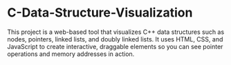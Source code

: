 # C-Data-Structure-Visualization
This project is a web-based tool that visualizes C++ data structures such as nodes, pointers, linked lists, and doubly linked lists. It uses HTML, CSS, and JavaScript to create interactive, draggable elements so you can see pointer operations and memory addresses in action.
